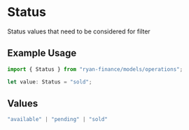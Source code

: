 # Status

Status values that need to be considered for filter

## Example Usage

```typescript
import { Status } from "ryan-finance/models/operations";

let value: Status = "sold";
```

## Values

```typescript
"available" | "pending" | "sold"
```